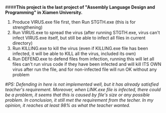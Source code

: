 ####**This project is the last project of "Assembly Language Design and Programming" in Xiamen University.**

1. Produce VIRUS.exe file first, then Run STGTH.exe (this is for strengthening)
2. Run VIRUS.exe to spread the virus (after running STGTH.exe, virus can't infect VIRUS.exe itself, but still be able to infect all files in current directory)
3. Run KILLING.exe to kill the virus (even if KILLING.exe file has been infected, it will be able to KILL all the virus, included its own)
4. Run DEFEND.exe to defend files from infection, running this will let all files can't run virus code if they have been infected and will kill ITS OWN virus after run the file, and for non-infected file will run OK without any problem

#*PS: Defending in here is not implemented well, but it has already satisfied teacher's requirement. Moreover, when LINK.exe file is infected, there could be a problem, it seems that this is caused by file's size or any possible problem. In conclusion, it still met the requirement from the techer. In my opinion, it reaches at least 98% as what the teacher wanted.*
